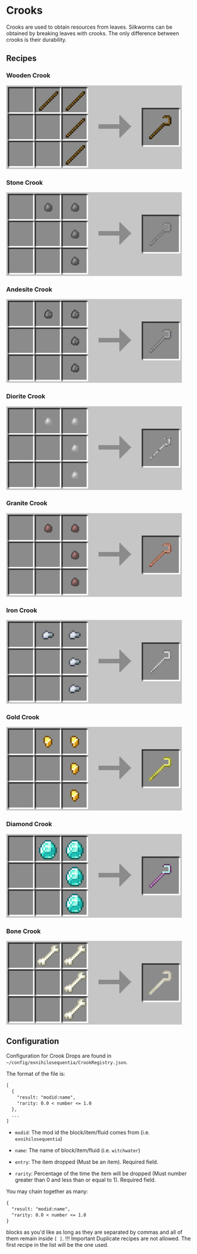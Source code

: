 Crooks
======
Crooks are used to obtain resources from leaves. Silkworms can be obtained by breaking leaves with crooks. The only difference between crooks is their durability.

Recipes
-------
### Wooden Crook
![](images/recipes/crook_wood.png)

### Stone Crook
![](images/recipes/crook_stone.png)

### Andesite Crook
![](images/recipes/crook_andesite.png)

### Diorite Crook
![](images/recipes/crook_diorite.png)

### Granite Crook
![](images/recipes/crook_granite.png)

### Iron Crook
![](images/recipes/crook_iron.png)

### Gold Crook
![](images/recipes/crook_gold.png)

### Diamond Crook
![](images/recipes/crook_diamond.png)

### Bone Crook
![](images/recipes/crook_bone.png)

Configuration
-------------
Configuration for Crook Drops are found in `~/config/exnihilosequentia/CrookRegistry.json`.

The format of the file is: 
```
[
  {
    "result: "modid:name",
    "rarity: 0.0 < number <= 1.0
  },
  ...
]
```
- `modid`: The mod id the block/item/fluid comes from (i.e. `exnihilosequentia`)
- `name`: The name of block/item/fluid (i.e. `witchwater`)

- `entry`: The item dropped (Must be an item). Required field.
- `rarity`: Percentage of the time the item will be dropped (Must number greater than 0 and less than or equal to 1). Required field.

You may chain together as many:
```
{
  "result: "modid:name",
  "rarity: 0.0 < number <= 1.0
}
```
blocks as you'd like as long as they are separated by commas and all of them remain inside `[ ]`.
!!! Important
    Duplicate recipes are not allowed. The first recipe in the list will be the one used.